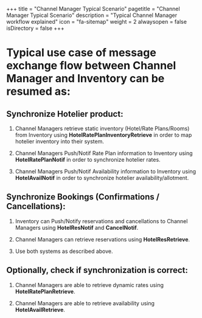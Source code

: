 +++
title = "Channel Manager Typical Scenario"
pagetitle = "Channel Manager Typical Scenario"
description = "Typical Channel Manager workflow explained"
icon = "fa-sitemap" 
weight = 2
alwaysopen = false
isDirectory = false
+++

# Typical use case of message exchange flow between Channel Manager and Inventory can be resumed as:

## Synchronize Hotelier product:

1.  Channel Managers retrieve static inventory (Hotel/Rate Plans/Rooms) from
    Inventory using **HotelRatePlanInventoryRetrieve** in order to map
    hotelier inventory into their system.

2.  Channel Managers Push/Notif Rate Plan information to Inventory using
    **HotelRatePlanNotif** in order to synchronize hotelier rates.

3.  Channel Managers Push/Notif Availability information to Inventory using
    **HotelAvailNotif** in order to synchronize hotelier availability/allotment.


## Synchronize Bookings (Confirmations / Cancellations):

1.  Inventory can Push/Notify reservations and cancellations to Channel Managers using **HotelResNotif** and **CancelNotif**.

2.  Channel Managers can retrieve reservations using **HotelResRetrieve**.

3.  Use both systems as described above.


## Optionally, check if synchronization is correct:

1.  Channel Managers are able to retrieve dynamic rates using **HotelRatePlanRetrieve**.

2.  Channel Managers are able to retrieve availability using **HotelAvailRetrieve**.

